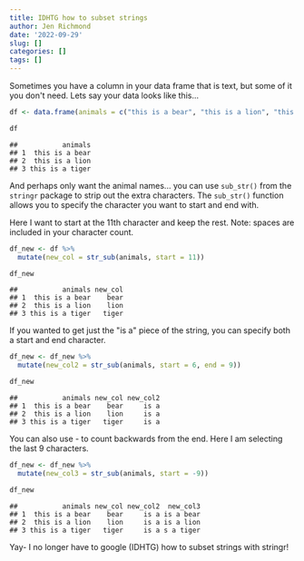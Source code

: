 ```yaml
---
title: IDHTG how to subset strings
author: Jen Richmond
date: '2022-09-29'
slug: []
categories: []
tags: []
---
```



Sometimes you have a column in your data frame that is text, but some of it you don't need. Lets say your data looks like this...





```r
df <- data.frame(animals = c("this is a bear", "this is a lion", "this is a tiger"))

df
```

```
##           animals
## 1  this is a bear
## 2  this is a lion
## 3 this is a tiger
```

And perhaps only want the animal names... you can use `sub_str()` from the `stringr` package to strip out the extra characters. The `sub_str()` function allows you to specify the character you want to start and end with. 

Here I want to start at the 11th character and keep the rest. Note: spaces are included in your character count. 


```r
df_new <- df %>%
  mutate(new_col = str_sub(animals, start = 11))

df_new
```

```
##           animals new_col
## 1  this is a bear    bear
## 2  this is a lion    lion
## 3 this is a tiger   tiger
```
If you wanted to get just the "is a" piece of the string, you can specify both a start and end character. 

```r
df_new <- df_new %>%
  mutate(new_col2 = str_sub(animals, start = 6, end = 9))

df_new
```

```
##           animals new_col new_col2
## 1  this is a bear    bear     is a
## 2  this is a lion    lion     is a
## 3 this is a tiger   tiger     is a
```
You can also use - to count backwards from the end. Here I am selecting the last 9 characters. 


```r
df_new <- df_new %>%
  mutate(new_col3 = str_sub(animals, start = -9))

df_new
```

```
##           animals new_col new_col2  new_col3
## 1  this is a bear    bear     is a is a bear
## 2  this is a lion    lion     is a is a lion
## 3 this is a tiger   tiger     is a s a tiger
```

Yay- I no longer have to google (IDHTG) how to subset strings with stringr!
